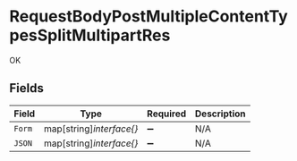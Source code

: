 # RequestBodyPostMultipleContentTypesSplitMultipartRes

OK


## Fields

| Field                    | Type                     | Required                 | Description              |
| ------------------------ | ------------------------ | ------------------------ | ------------------------ |
| `Form`                   | map[string]*interface{}* | :heavy_minus_sign:       | N/A                      |
| `JSON`                   | map[string]*interface{}* | :heavy_minus_sign:       | N/A                      |
